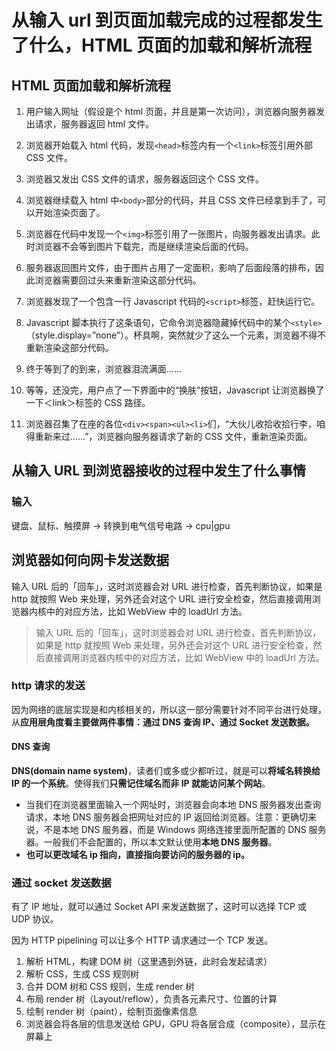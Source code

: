 # 从输入 url 到页面加载完成的过程都发生了什么，HTML 页面的加载和解析流程

## HTML 页面加载和解析流程

1. 用户输入网址（假设是个 html 页面，并且是第一次访问），浏览器向服务器发出请求，服务器返回 html 文件。

2. 浏览器开始载入 html 代码，发现`<head>`标签内有一个`<link>`标签引用外部 CSS 文件。

3. 浏览器又发出 CSS 文件的请求，服务器返回这个 CSS 文件。

4. 浏览器继续载入 html 中`<body>`部分的代码，并且 CSS 文件已经拿到手了，可以开始渲染页面了。

5. 浏览器在代码中发现一个`<img>`标签引用了一张图片，向服务器发出请求。此时浏览器不会等到图片下载完，而是继续渲染后面的代码。

6. 服务器返回图片文件，由于图片占用了一定面积，影响了后面段落的排布，因此浏览器需要回过头来重新渲染这部分代码。

7. 浏览器发现了一个包含一行 Javascript 代码的`<script>`标签，赶快运行它。

8. Javascript 脚本执行了这条语句，它命令浏览器隐藏掉代码中的某个`<style>`（style.display=”none”）。杯具啊，突然就少了这么一个元素，浏览器不得不重新渲染这部分代码。

9. 终于等到了</html>的到来，浏览器泪流满面……

10. 等等，还没完，用户点了一下界面中的“换肤”按钮，Javascript 让浏览器换了一下＜link＞标签的 CSS 路径。

11. 浏览器召集了在座的各位`<div><span><ul><li>`们，“大伙儿收拾收拾行李，咱得重新来过……”，浏览器向服务器请求了新的 CSS 文件，重新渲染页面。

## 从输入 URL 到浏览器接收的过程中发生了什么事情

### 输入

键盘、鼠标、触摸屏 -> 转换到电气信号电路 -> cpu|gpu

## 浏览器如何向网卡发送数据

输入 URL 后的「回车」，这时浏览器会对 URL 进行检查，首先判断协议，如果是 http 就按照 Web 来处理，另外还会对这个 URL 进行安全检查，然后直接调用浏览器内核中的对应方法，比如 WebView 中的 loadUrl 方法。

> 输入 URL 后的「回车」，这时浏览器会对 URL 进行检查，首先判断协议，如果是 http 就按照 Web 来处理，另外还会对这个 URL 进行安全检查，然后直接调用浏览器内核中的对应方法，比如 WebView 中的 loadUrl 方法。

### http 请求的发送

因为网络的底层实现是和内核相关的，所以这一部分需要针对不同平台进行处理，从**应用层角度看主要做两件事情：通过 DNS 查询 IP、通过 Socket 发送数据。**

#### DNS 查询

**DNS(domain name system)**，读者们或多或少都听过，就是可以**将域名转换给 IP 的一个系统**。使得我们**只需记住域名而非 IP 就能访问某个网站**。

- 当我们在浏览器里面输入一个网址时，浏览器会向本地 DNS 服务器发出查询请求，本地 DNS 服务器会把网址对应的 IP 返回给浏览器。注意：更确切来说，不是本地 DNS 服务器，而是 Windows 网络连接里面所配置的 DNS 服务器。一般我们不会配置的，所以本文默认使用**本地 DNS 服务器**。
- **也可以更改域名 ip 指向，直接指向要访问的服务器的 ip。**

### 通过 socket 发送数据

有了 IP 地址，就可以通过 Socket API 来发送数据了，这时可以选择 TCP 或 UDP 协议。

因为 HTTP pipelining 可以让多个 HTTP 请求通过一个 TCP 发送。

1. 解析 HTML，构建 DOM 树（这里遇到外链，此时会发起请求）
2. 解析 CSS，生成 CSS 规则树
3. 合并 DOM 树和 CSS 规则，生成 render 树
4. 布局 render 树（Layout/reflow），负责各元素尺寸、位置的计算
5. 绘制 render 树（paint），绘制页面像素信息
6. 浏览器会将各层的信息发送给 GPU，GPU 将各层合成（composite），显示在屏幕上
